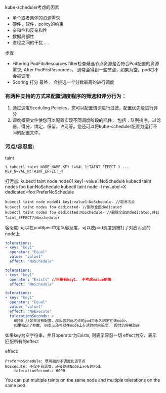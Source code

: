 kube-scheduler考虑的因素
- 单个或者集体的资源需求
- 硬件，软件，policy的约束
- 亲和性和反亲和性
- 数据局部性
- 进程之间的干扰
....

步骤
- Filtering
    PodFitsResources filter检查候选节点资源是否符合Pod配置的资源需求;
    After PodFitsResources， 通常会得到一些节点，如果为空，pod将不会被调度
- Scoring
    打分
最终， 会挑选一个分数最高的进行调度


### 有两种支持的方式来配置调度程序的筛选和评分行为：
1. 通过调度Sceduling Policies，您可以配置谓词进行过滤，配置优先级进行评分
2. 调度概要文件使您可以配置实现不同调度阶段的插件，
   包括：队列排序，过滤器，得分，绑定，保留，许可等。您还可以将kube-scheduler配置为运行不同的配置文件。

### 污点/容忍度:
taint
```
$ kubectl taint NODE NAME KEY_1=VAL_1:TAINT_EFFECT_1 ... KEY_N=VAL_N:TAINT_EFFECT_N
```
打污点:
    kubectl taint node node01 key1=value1:NoSchedule
    kubectl taint nodes foo bar:NoSchedule
    kubectl taint node -l myLabel=X  dedicated=foo:PreferNoSchedule

    kubectl taint node node01 key1:value1:NoSchedule- //取消污点
    kubectl taint nodes foo dedicated- //删除全部dedicated
    kubectl taint nodes foo dedicated:NoSchedule- //删除全部的dedicated,并且Taint_EFFECT为Noscheduler

容忍度:
    可以在podSpec中定义容忍度，可以使pod调度到被打了对应污点的node上
```yaml
tolerations:
- key: "key1"
  operator: "Equal"
  value: "value1"
  effect: "NoSchedule"

tolerations:
- key: "key1"
  operator: "Exists" //只要有key1， 不考虑value的值
  effect: "NoSchedule"

tolerations:
- key: "key1"
  operator: "Equal"
  value: "value1"
  effect: "NoExecute" 
  tolerationSeconds: > 
    6000 //如果没有配置，那么容忍此污点的pod将永久绑定在该node， 
    如果指定了秒数, 则表示还可以在node上存活的时间长度， 超时仍将被驱逐
```

如果key为空字符串，并且operator为Exists, 则表示容忍一切
effect为空，表示匹配所有的effect

effect:
```
PreferNoSchedule: 尽可能的不调度到该节点
NoExecute: 不仅不会调度，还会驱逐Node上已有的Pod。
    tolerationSeconds: 6000
```

You can put multiple taints on the same node and multiple tolerations on the same pod.